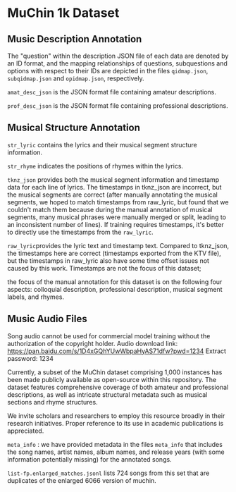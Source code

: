 # MuChin 1k Dataset

## Music Description Annotation

The "question" within the description JSON file of each data are denoted by an ID format, and the mapping relationships of questions, subquestions and options with respect to their IDs are depicted in the files `qidmap.json`, `subqidmap.json` and `opidmap.json`, respectively.

`amat_desc_json` is the JSON format file containing amateur descriptions.

`prof_desc_json` is the JSON format file containing professional descriptions.


## Musical Structure Annotation

`str_lyric` contains the lyrics and their musical segment structure information.

`str_rhyme` indicates the positions of rhymes within the lyrics.
 
`tknz_json` provides both the musical segment information and timestamp data for each line of lyrics. The timestamps in tknz_json are incorrect, but the musical segments are correct (after manually annotating the musical segments, we hoped to match timestamps from raw_lyric, but found that we couldn't match them because during the manual annotation of musical segments, many musical phrases were manually merged or split, leading to an inconsistent number of lines). If training requires timestamps, it's better to directly use the timestamps from the `raw_lyric`.

`raw_lyric`provides the lyric text and timestamp text. Compared to tknz_json, the timestamps here are correct (timestamps exported from the KTV file), but the timestamps in raw_lyric also have some time offset issues not caused by this work. Timestamps are not the focus of this dataset; 

the focus of the manual annotation for this dataset is on the following four aspects: colloquial description, professional description, musical segment labels, and rhymes.


## Music Audio Files

Song audio cannot be used for commercial model training without the authorization of the copyright holder. Audio download link: https://pan.baidu.com/s/1D4xGQhYUwWbpaHyAS71dfw?pwd=1234 Extract password: 1234

Currently, a subset of the MuChin dataset comprising 1,000 instances has been made publicly available as open-source within this repository. The dataset features comprehensive coverage of both amateur and professional descriptions, as well as intricate structural metadata such as musical sections and rhyme structures.

We invite scholars and researchers to employ this resource broadly in their research initiatives. Proper reference to its use in academic publications is appreciated.

`meta_info` : we have provided metadata in the files `meta_info` that includes the song names, artist names, album names, and release years (with some information potentially missing) for the annotated songs. 

`list-fp.enlarged_matches.jsonl` lists 724 songs from this set that are duplicates of the enlarged 6066 version of muchin.
